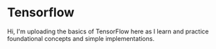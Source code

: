 # Tensorflow
Hi, I'm uploading the basics of TensorFlow here as I learn and practice foundational concepts and simple implementations.
